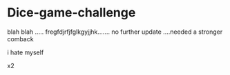 # Dice-game-challenge

 blah blah .....
fregfdjrfjfglkgyjjhk.......
no further update ....needed a stronger comback

i hate myself

x2

